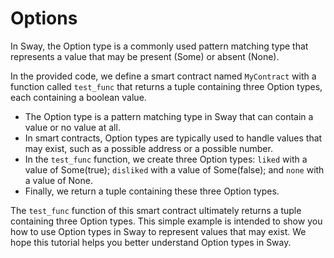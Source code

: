 # Options

In Sway, the Option type is a commonly used pattern matching type that represents a value that may be present (Some) or absent (None).

In the provided code, we define a smart contract named `MyContract` with a function called `test_func` that returns a tuple containing three Option types, each containing a boolean value.

- The Option type is a pattern matching type in Sway that can contain a value or no value at all.
- In smart contracts, Option types are typically used to handle values that may exist, such as a possible address or a possible number.
- In the `test_func` function, we create three Option types: `liked` with a value of Some(true); `disliked` with a value of Some(false); and `none` with a value of None.
- Finally, we return a tuple containing these three Option types.

The `test_func` function of this smart contract ultimately returns a tuple containing three Option types. This simple example is intended to show you how to use Option types in Sway to represent values that may exist. We hope this tutorial helps you better understand Option types in Sway.
